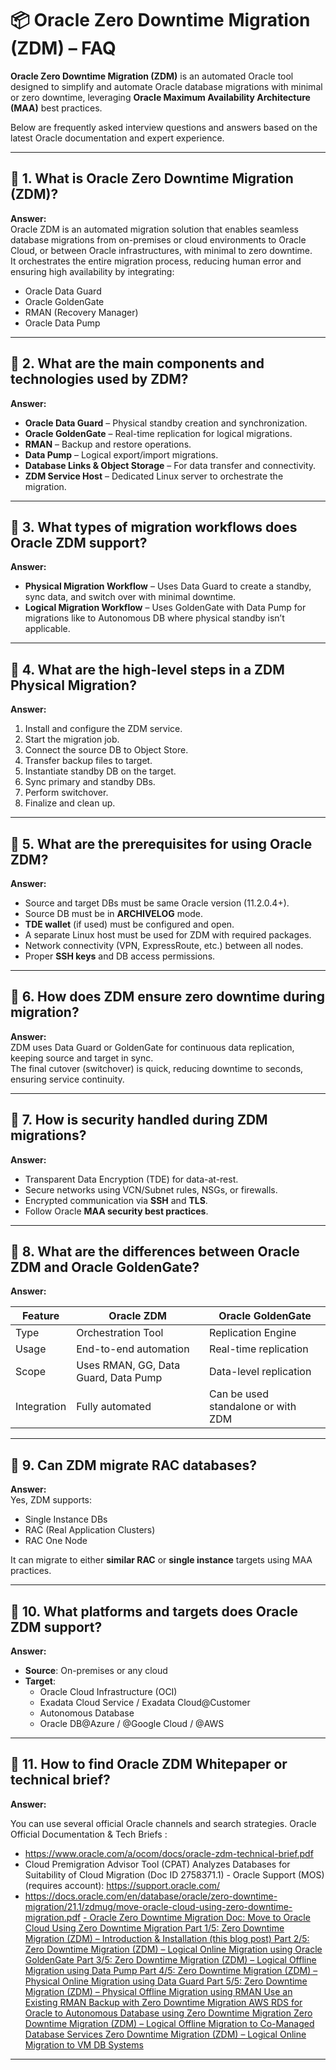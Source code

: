 
# 📦 Oracle Zero Downtime Migration (ZDM) – FAQ

**Oracle Zero Downtime Migration (ZDM)** is an automated Oracle tool designed to simplify and automate Oracle database migrations with minimal or zero downtime, leveraging **Oracle Maximum Availability Architecture (MAA)** best practices.

Below are frequently asked interview questions and answers based on the latest Oracle documentation and expert experience.

---

## 📌 1. What is Oracle Zero Downtime Migration (ZDM)?

**Answer:**  
Oracle ZDM is an automated migration solution that enables seamless database migrations from on-premises or cloud environments to Oracle Cloud, or between Oracle infrastructures, with minimal to zero downtime.  
It orchestrates the entire migration process, reducing human error and ensuring high availability by integrating:

- Oracle Data Guard  
- Oracle GoldenGate  
- RMAN (Recovery Manager)  
- Oracle Data Pump  

---

## 📌 2. What are the main components and technologies used by ZDM?

**Answer:**

- **Oracle Data Guard** – Physical standby creation and synchronization.  
- **Oracle GoldenGate** – Real-time replication for logical migrations.  
- **RMAN** – Backup and restore operations.  
- **Data Pump** – Logical export/import migrations.  
- **Database Links & Object Storage** – For data transfer and connectivity.  
- **ZDM Service Host** – Dedicated Linux server to orchestrate the migration.

---

## 📌 3. What types of migration workflows does Oracle ZDM support?

**Answer:**

- **Physical Migration Workflow** – Uses Data Guard to create a standby, sync data, and switch over with minimal downtime.  
- **Logical Migration Workflow** – Uses GoldenGate with Data Pump for migrations like to Autonomous DB where physical standby isn’t applicable.

---

## 📌 4. What are the high-level steps in a ZDM Physical Migration?

**Answer:**

1. Install and configure the ZDM service.  
2. Start the migration job.  
3. Connect the source DB to Object Store.  
4. Transfer backup files to target.  
5. Instantiate standby DB on the target.  
6. Sync primary and standby DBs.  
7. Perform switchover.  
8. Finalize and clean up.

---

## 📌 5. What are the prerequisites for using Oracle ZDM?

**Answer:**

- Source and target DBs must be same Oracle version (11.2.0.4+).  
- Source DB must be in **ARCHIVELOG** mode.  
- **TDE wallet** (if used) must be configured and open.  
- A separate Linux host must be used for ZDM with required packages.  
- Network connectivity (VPN, ExpressRoute, etc.) between all nodes.  
- Proper **SSH keys** and DB access permissions.

---

## 📌 6. How does ZDM ensure zero downtime during migration?

**Answer:**  
ZDM uses Data Guard or GoldenGate for continuous data replication, keeping source and target in sync.  
The final cutover (switchover) is quick, reducing downtime to seconds, ensuring service continuity.

---

## 📌 7. How is security handled during ZDM migrations?

**Answer:**

- Transparent Data Encryption (TDE) for data-at-rest.  
- Secure networks using VCN/Subnet rules, NSGs, or firewalls.  
- Encrypted communication via **SSH** and **TLS**.  
- Follow Oracle **MAA security best practices**.

---

## 📌 8. What are the differences between Oracle ZDM and Oracle GoldenGate?

**Answer:**

| Feature | Oracle ZDM | Oracle GoldenGate |
|--------|-------------|-------------------|
| Type | Orchestration Tool | Replication Engine |
| Usage | End-to-end automation | Real-time replication |
| Scope | Uses RMAN, GG, Data Guard, Data Pump | Data-level replication |
| Integration | Fully automated | Can be used standalone or with ZDM |

---

## 📌 9. Can ZDM migrate RAC databases?

**Answer:**  
Yes, ZDM supports:

- Single Instance DBs  
- RAC (Real Application Clusters)  
- RAC One Node  

It can migrate to either **similar RAC** or **single instance** targets using MAA practices.

---

## 📌 10. What platforms and targets does Oracle ZDM support?

**Answer:**

- **Source**: On-premises or any cloud  
- **Target**:
  - Oracle Cloud Infrastructure (OCI)
  - Exadata Cloud Service / Exadata Cloud@Customer
  - Autonomous Database
  - Oracle DB@Azure / @Google Cloud / @AWS

---
## 📌 11. How to find Oracle ZDM Whitepaper or technical brief?

**Answer:**

You can use several official Oracle channels and search strategies. Oracle Official Documentation & Tech Briefs :


  - https://www.oracle.com/a/ocom/docs/oracle-zdm-technical-brief.pdf
  - Cloud Premigration Advisor Tool (CPAT) Analyzes Databases for Suitability of Cloud Migration (Doc ID 2758371.1) - Oracle Support (MOS) (requires account): https://support.oracle.com/
  - https://docs.oracle.com/en/database/oracle/zero-downtime-migration/21.1/zdmug/move-oracle-cloud-using-zero-downtime-migration.pdf
[  - Oracle Zero Downtime Migration
Doc: Move to Oracle Cloud Using Zero Downtime Migration
Part 1/5: Zero Downtime Migration (ZDM) – Introduction & Installation (this blog post)
Part 2/5: Zero Downtime Migration (ZDM) – Logical Online Migration using Oracle GoldenGate
Part 3/5: Zero Downtime Migration (ZDM) – Logical Offline Migration using Data Pump
Part 4/5: Zero Downtime Migration (ZDM) – Physical Online Migration using Data Guard
Part 5/5: Zero Downtime Migration (ZDM) – Physical Offline Migration using RMAN
Use an Existing RMAN Backup with Zero Downtime Migration
AWS RDS for Oracle to Autonomous Database using Zero Downtime Migration
Zero Downtime Migration (ZDM) – Logical Offline Migration to Co-Managed Database Services
Zero Downtime Migration (ZDM) – Logical Online Migration to VM DB Systems](https://database-heartbeat.com/2021/04/15/part-2-5-zero-downtime-migration-zdm-logical-online-migration-using-oracle-goldengate/)

---
